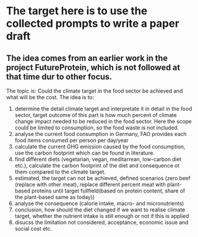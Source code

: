 # The target here is to use the collected prompts to write a paper draft
## The idea comes from an earlier work in the project FutureProtein, which is not followed at that time dur to other focus.
The topic is: Could the climate target in the food sector be achieved and what will be the cost.
The idea is to:
1. determine the detail climate target and interpretate it in detail in the food sector, target outcome of this part is how much percent of climate change impact needed to be reduced in the food sector. Here the scope could be limited to consumption, so the food waste is not included. 
2. analyse the current food consumption in Germany, FAO provides each food items consumed per person per day/year
3. calculate the current GHG emission caused by the food consumption, use the carbon footprint which can be found in literature.
4. find different diets (vegetarian, vegan, meditarrean, low-carbon diet etc.), calculate the carbon footprint of the diet and consequence ot them compared to the climate target.
5. estimated, the target can not be achieved, defined scenarios (zero beef (replace with other meat), replace different percent meat with plant-based proteins until target fullfield(based on protein content, share of the plant-based same as today))
6. analyse the consequence (calorie intake, macro- and micronutrients)
7. conclusion, how should the diet changed if we want to realise climate target, whether the nutrient intake is still enough or not if this is applied
8. disucss the limitation not considered, acceptance, economic issue and social cost etc.  
